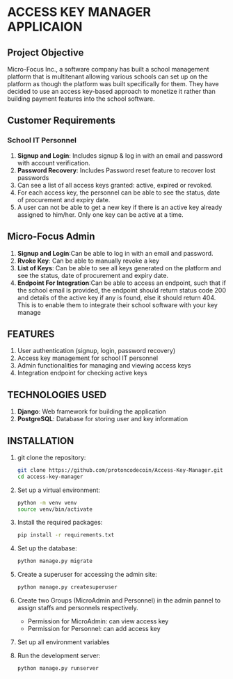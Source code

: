 

# ACCESS KEY MANAGER APPLICAION
## Project Objective
Micro-Focus Inc., a software company has built a school management platform that is
multitenant allowing various schools can set up on the platform as though the platform was
built specifically for them. They have decided to use an access key-based approach to
monetize it rather than building payment features into the school software. 

## Customer Requirements
### School IT Personnel
1. <b>Signup and Login</b>: Includes signup & log in with an email and password with account verification.
2. <b>Password Recovery</b>: Includes Password reset feature to recover lost passwords
3. Can see a list of all access keys granted: active, expired or revoked.
4. For each access key, the personnel can be able to see the status, date of
procurement and expiry date.
5. A user can not be able to get a new key if there is an active key already assigned to
him/her. Only one key can be active at a time.

## Micro-Focus Admin
1. <b>Signup and Login</b>:Can be able to log in with an email and password.
2. <b>Rvoke Key</b>: Can be able to manually revoke a key
3. <b>List of Keys</b>: Can be able to see all keys generated on the platform and see the status, date of procurement and expiry date.
5. <b>Endpoint For Integration</b>:Can be able to access an endpoint, such that if the school email is provided, the
endpoint should return status code 200 and details of the active key if any is found, else
it should return 404. This is to enable them to integrate their school software with your
key manage

## FEATURES
1. User authentication (signup, login, password recovery)
2. Access key management for school IT personnel
3. Admin functionalities for managing and viewing access keys
4. Integration endpoint for checking active keys

## TECHNOLOGIES USED
1. <b>Django</b>: Web framework for building the application
2. <b>PostgreSQL</b>: Database for storing user and key information

## INSTALLATION
1. git clone the repository:
    ```bash
    git clone https://github.com/protoncodecoin/Access-Key-Manager.git
    cd access-key-manager
    ```

2. Set up a virtual environment:
    ```bash
    python -m venv venv
    source venv/bin/activate
    ```

3. Install the required packages:
    ```bash
    pip install -r requirements.txt
    ```

4. Set up the database:
    ```bash
    python manage.py migrate
    ```

5. Create a superuser for accessing the admin site:
    ```bash
    python manage.py createsuperuser
    ```

6. Create two Groups (MicroAdmin and Personnel) in the admin pannel to assign staffs and personnels respectively.
     - Permission for MicroAdmin: can view access key
     - Permission for Personnel: can add access key
  
7. Set up all environment variables

8. Run the development server:
    ```bash
    python manage.py runserver
    ```
